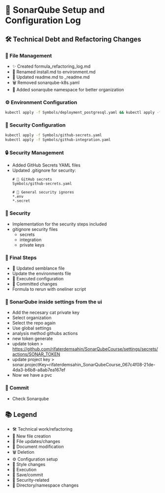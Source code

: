 # 🔄 SonarQube Setup and Configuration Log

## 🛠️ Technical Debt and Refactoring Changes

### 📝 File Management
- ✨ Created formula_refactoring_log.md
- 🔄 Renamed install.md to environment.md
- 📄 Updated readme.md to _readme.md
- 🗑️ Removed sonarqube-k8s.yaml
- 📁 Added sonarqube namespace for better organization

### ⚙️ Environment Configuration
```bash
kubectl apply -f Symbols/deployment_postgresql.yaml && kubectl apply -f Symbols/deployment_server.yaml && kubectl apply -f Symbols/pvc.yaml && kubectl apply -f Symbols/service_sonarqube.yaml
```

### 🔐 Security Configuration
```bash
kubectl apply -f Symbols/github-secrets.yaml
kubectl apply -f Symbols/github-integration.yaml    
```

### 🔒 Security Management
- Added GitHub Secrets YAML files
- Updated .gitignore for security:
  ```
  # 🔐 GitHub secrets
  Symbols/github-secrets.yaml

  # 📌 General security ignores
  *.env
  *.secret
  ```

### 🎯 Security
- Implementation for the security steps included 
- gitignore security files 
    - secrets
    - integration
    - private keys 

### 🎯 Final Steps
- 🎨 Updated semblance file
- Update the environments file
- 🚀 Executed configuration
- 💾 Committed changes
- Formula to rerun with oneliner script

### 🎯 SonarQube inside settings from the ui
- Add the necesary cat private key
- Select organization
- Select the repo again
- Use global settings
- analysis method githubs actions 
- new token generate
- update token > https://github.com/rifaterdemsahin/SonarQubeCourse/settings/secrets/actions/SONAR_TOKEN
- update project key > sonar.projectKey=rifaterdemsahin_SonarQubeCourse_067c4f08-21de-4da3-b6b8-a8ab7ea167ef
- Now we have a pvc


### 🎯 Commit
- Check Sonarqube

## 📚 Legend
- 🛠️ Technical work/refactoring
- 📝 New file creation
- 🔄 File updates/changes
- 📄 Document modification
- 🗑️ Deletion
- ⚙️ Configuration setup
- 🎨 Style changes
- 🚀 Execution
- 💾 Save/commit
- 🔐 Security-related
- 📁 Directory/namespace changes
